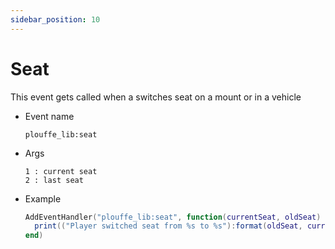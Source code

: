 ```yaml
---
sidebar_position: 10
---
```


# Seat

This event gets called when a switches seat on a mount or in a vehicle

- Event name
  ```
  plouffe_lib:seat
  ```

- Args
  ```
  1 : current seat
  2 : last seat
  ```

- Example
  ```lua
  AddEventHandler("plouffe_lib:seat", function(currentSeat, oldSeat)
    print(("Player switched seat from %s to %s"):format(oldSeat, currentSeat))
  end)
  ```
